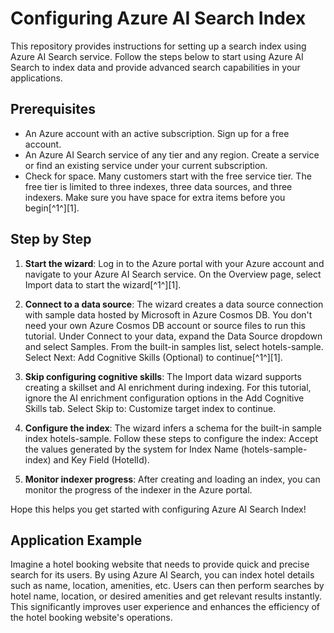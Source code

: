 # Configuring Azure AI Search Index

This repository provides instructions for setting up a search index using Azure AI Search service. Follow the steps below to start using Azure AI Search to index data and provide advanced search capabilities in your applications.

## Prerequisites
- An Azure account with an active subscription. Sign up for a free account.
- An Azure AI Search service of any tier and any region. Create a service or find an existing service under your current subscription.
- Check for space. Many customers start with the free service tier. The free tier is limited to three indexes, three data sources, and three indexers. Make sure you have space for extra items before you begin[^1^][1].

## Step by Step

1. **Start the wizard**: Log in to the Azure portal with your Azure account and navigate to your Azure AI Search service. On the Overview page, select Import data to start the wizard[^1^][1].

2. **Connect to a data source**: The wizard creates a data source connection with sample data hosted by Microsoft in Azure Cosmos DB. You don't need your own Azure Cosmos DB account or source files to run this tutorial. Under Connect to your data, expand the Data Source dropdown and select Samples. From the built-in samples list, select hotels-sample. Select Next: Add Cognitive Skills (Optional) to continue[^1^][1].

3. **Skip configuring cognitive skills**: The Import data wizard supports creating a skillset and AI enrichment during indexing. For this tutorial, ignore the AI enrichment configuration options in the Add Cognitive Skills tab. Select Skip to: Customize target index to continue.

4. **Configure the index**: The wizard infers a schema for the built-in sample index hotels-sample. Follow these steps to configure the index: Accept the values generated by the system for Index Name (hotels-sample-index) and Key Field (HotelId).

5. **Monitor indexer progress**: After creating and loading an index, you can monitor the progress of the indexer in the Azure portal.

Hope this helps you get started with configuring Azure AI Search Index!

## Application Example

Imagine a hotel booking website that needs to provide quick and precise search for its users. By using Azure AI Search, you can index hotel details such as name, location, amenities, etc. Users can then perform searches by hotel name, location, or desired amenities and get relevant results instantly. This significantly improves user experience and enhances the efficiency of the hotel booking website's operations.

